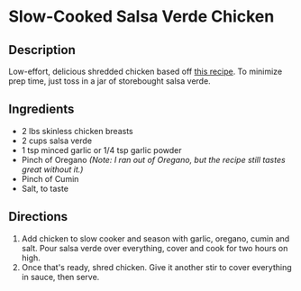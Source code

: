Slow-Cooked Salsa Verde Chicken
===============================

## Description

Low-effort, delicious shredded chicken based off [this recipe](http://www.skinnytaste.com/2013/04/easiest-crock-pot-salsa-verde-chicken.html). To minimize prep time, just toss in a jar of storebought salsa verde.

## Ingredients

* 2 lbs skinless chicken breasts
* 2 cups salsa verde
* 1 tsp minced garlic or 1/4 tsp garlic powder
* Pinch of Oregano _(Note: I ran out of Oregano, but the recipe still tastes great without it.)_
* Pinch of Cumin
* Salt, to taste

## Directions

1. Add chicken to slow cooker and season with garlic, oregano, cumin and salt. Pour salsa verde over everything, cover and cook for two hours on high.
1. Once that's ready, shred chicken. Give it another stir to cover everything in sauce, then serve.
